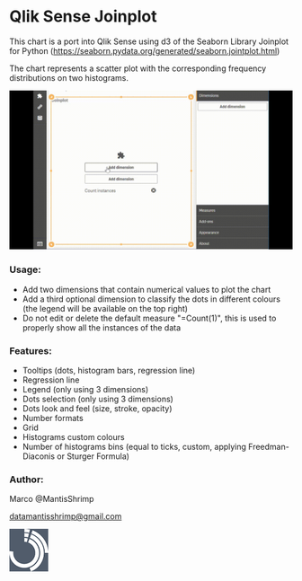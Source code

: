 # Qlik Sense Joinplot 

This chart is a port into Qlik Sense using d3 of the Seaborn Library Joinplot for Python (https://seaborn.pydata.org/generated/seaborn.jointplot.html)

The chart represents a scatter plot with the corresponding frequency distributions on two histograms.

![Alt text](screenshots/Joinplot.gif?raw=true "Joinplot")


### Usage:
- Add two dimensions that contain numerical values to plot the chart
- Add a third optional dimension to classify the dots in different colours (the legend will be available on the top right) 
- Do not edit or delete the default measure "=Count(1)", this is used to properly show all the instances of the data


### Features:
- Tooltips (dots, histogram bars, regression line)
- Regression line
- Legend (only using 3 dimensions)
- Dots selection (only using 3 dimensions)
- Dots look and feel (size, stroke, opacity)
- Number formats
- Grid
- Histograms custom colours
- Number of histograms bins (equal to ticks, custom, applying Freedman-Diaconis or Sturger Formula)


### Author:
Marco @MantisShrimp

datamantisshrimp@gmail.com

![Alt text](screenshots/logo.png?raw=true "MantisShrimp")